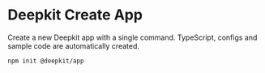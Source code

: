 # Deepkit Create App

Create a new Deepkit app with a single command. TypeScript, configs and sample code are automatically created.

```sh
npm init @deepkit/app
```
